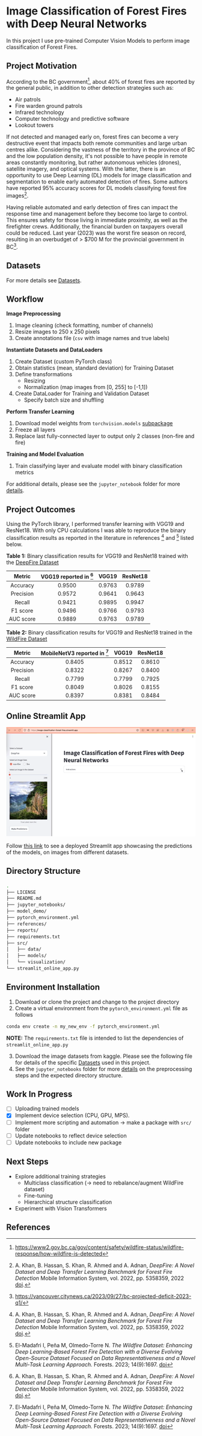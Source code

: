 # Image Classification of Forest Fires with Deep Neural Networks
In this project I use pre-trained Computer Vision Models to perform image classification of Forest Fires. 

## Project Motivation
According to the BC government[^1], about 40% of forest fires are reported by the general public, in addition to other detection strategies such as:
- Air patrols
- Fire warden ground patrols
- Infrared technology
- Computer technology and predictive software
- Lookout towers

If not detected and managed early on, forest fires can become a very destructive event that impacts both remote communities and large urban centres alike. Considering the vastness of the territory in the province of BC and the low population density, it's not possible to have people in remote areas constantly monitoring, but rather autonomous vehicles (drones), satellite imagery, and optical systems. With the latter, there is an opportunity to use Deep Learning (DL) models for image classification and segmentation to enable early automated detection of fires. Some authors have reported 95% accuracy scores for DL models classifying forest fire images[^2].

Having reliable automated and early detection of fires can impact the response time and management before they become too large to control. This ensures safety for those living in immediate proximity, as well as the firefighter crews. Additionally, the financial burden on taxpayers overall could be reduced. Last year (2023) was the worst fire season on record, resulting in an overbudget of > $700 M for the provincial government in BC[^3].

## Datasets
For more details see [Datasets](https://github.com/bcrodrigo/capstone_project/blob/main/references/Dataset_Details.md).

## Workflow
**Image Preprocessing**
1. Image cleaning (check formatting, number of channels)
2. Resize images to 250 x 250 pixels
3. Create annotations file (`csv` with image names and true labels)

**Instantiate Datasets and DataLoaders**
1. Create Dataset (custom PyTorch class)
2. Obtain statistics (mean, standard deviation) for Training Dataset
3. Define transformations 
	- Resizing
	- Normalization (map images from [0, 255] to [-1,1])
4. Create DataLoader for Training and Validation Dataset
	- Specify batch size and shuffling

**Perform Transfer Learning**
1. Download model weights from `torchvision.models` [subpackage](https://pytorch.org/vision/stable/models.html)
2. Freeze all layers
3. Replace last fully-connected layer to output only 2 classes (non-fire and fire)

**Training and Model Evaluation**
1. Train classifying layer and evaluate model with binary classification metrics

For additional details, please see the `jupyter_notebook` folder for more [details](https://github.com/bcrodrigo/capstone_project/blob/main/jupyter_notebooks/Notebook_Details.md).

## Project Outcomes
Using the PyTorch library, I performed transfer learning with VGG19 and ResNet18. With only CPU calculations I was able to reproduce the binary classification results as reported in the literature in references [^2] and [^4] listed below. 

**Table 1:** Binary classification results for VGG19 and ResNet18 trained with the [DeepFire Dataset](https://www.kaggle.com/datasets/alik05/forest-fire-dataset)

|  Metric   | VGG19 reported in [^2] | VGG19  | ResNet18 |
| :-------: | :--------------------: | :----: | :------: |
| Accuracy  |         0.9500         | 0.9763 |  0.9789  |
| Precision |         0.9572         | 0.9641 |  0.9643  |
|  Recall   |         0.9421         | 0.9895 |  0.9947  |
| F1 score  |         0.9496         | 0.9766 |  0.9793  |
| AUC score |         0.9889         | 0.9763 |  0.9789  |

**Table 2:** Binary classification results for VGG19 and ResNet18 trained in the [WildFire Dataset](https://www.kaggle.com/datasets/elmadafri/the-wildfire-dataset/data)

|  Metric   | MobileNetV3 reported in [^4] | VGG19  | ResNet18 |
| :-------: | :--------------------------: | :----: | :------: |
| Accuracy  |            0.8405            | 0.8512 |  0.8610  |
| Precision |            0.8322            | 0.8267 |  0.8400  |
|  Recall   |            0.7799            | 0.7799 |  0.7925  |
| F1 score  |            0.8049            | 0.8026 |  0.8155  |
| AUC score |            0.8397            | 0.8381 |  0.8484  |

## Online Streamlit App
![streamlit_demo](model_demo/streamlit_app_demo.gif)

Follow [this link](https://image-classification-forest-fires.streamlit.app/) to see a deployed Streamlit app showcasing the predictions of the models, on images from different datasets.

## Directory Structure
```bash
.
├── LICENSE
├── README.md
├── jupyter_notebooks/
├── model_demo/
├── pytorch_environment.yml
├── references/
├── reports/
├── requirements.txt
├── src/
│   ├── data/
│   ├── models/
│   └── visualization/
└── streamlit_online_app.py
```

## Environment Installation
1. Download or clone the project and change to the project directory
2. Create a virtual environment from the `pytorch_environment.yml`  file as follows
```bash
conda env create -n my_new_env -f pytorch_environment.yml
```
**NOTE:** The `requirements.txt` file is intended to list the dependencies of `streamlit_online_app.py`

3. Download the image datasets from kaggle. Please see the following file for details of the specific [Datasets](https://github.com/bcrodrigo/capstone_project/blob/main/references/Dataset_Details.md) used in this project.
4. See the `jupyter_notebooks` folder for more [details](https://github.com/bcrodrigo/capstone_project/blob/main/jupyter_notebooks/Notebook_Details.md) on the preprocessing steps and the expected directory structure.

## Work In Progress
- [ ] Uploading trained models
- [x] Implement device selection (CPU, GPU, MPS).
- [ ] Implement more scripting and automation → make a package with `src/` folder
- [ ] Update notebooks to reflect device selection
- [ ] Update notebooks to include new package

## Next Steps
- Explore additional training strategies
	- Multiclass classification (→ need to rebalance/augment WildFire dataset)
	- Fine-tuning
	- Hierarchical structure classification
- Experiment with Vision Transformers

## References
[^1]: https://www2.gov.bc.ca/gov/content/safety/wildfire-status/wildfire-response/how-wildfire-is-detected
[^2]: A. Khan, B. Hassan, S. Khan, R. Ahmed and A. Adnan, *DeepFire: A Novel Dataset and Deep Transfer Learning Benchmark for Forest Fire Detection* Mobile Information System, vol. 2022, pp. 5358359, 2022 [doi](https://doi.org/10.1155/2022/5358359).
[^3]: https://vancouver.citynews.ca/2023/09/27/bc-projected-deficit-2023-q1/
[^4]: El-Madafri I, Peña M, Olmedo-Torre N. *The Wildfire Dataset: Enhancing Deep Learning-Based Forest Fire Detection with a Diverse Evolving Open-Source Dataset Focused on Data Representativeness and a Novel Multi-Task Learning Approach.* Forests. 2023; 14(9):1697.  [doi](https://doi.org/10.3390/f14091697)